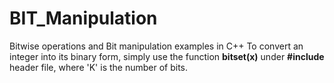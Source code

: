 # BIT_Manipulation
Bitwise operations and Bit manipulation examples in C++
To convert an integer into its binary form, simply use the function <b>bitset<K>(x)</b> under <b>#include<bitset></b> header file, where 'K' is the number of bits. 
